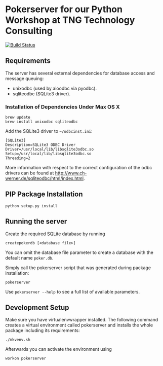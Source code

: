 # Pokerserver for our Python Workshop at TNG Technology Consulting

[![Build Status](https://travis-ci.org/MartinAltmayer/pokerserver.png)](https://travis-ci.org/MartinAltmayer/pokerserver)
## Requirements

The server has several external dependencies for database access and message queuing:

- unixodbc (used by aioodbc via pyodbc).
- sqliteodbc (SQLite3 driver).

### Installation of Dependencies Under Max OS X

    brew update
    brew install unixodbc sqliteodbc

Add the SQLite3 driver to `~/odbcinst.ini`:

    [SQLite3]
    Description=SQLite3 ODBC Driver
    Driver=/usr/local/lib/libsqlite3odbc.so
    Setup=/usr/local/lib/libsqlite3odbc.so
    Threading=2
    
More information with respect to the correct configuration of the odbc drivers can be found at 
<http://www.ch-werner.de/sqliteodbc/html/index.html>.

## PIP Package Installation

    python setup.py install
    
## Running the server

Create the required SQLite database by running
    
    createpokerdb [<database file>]
    
You can omit the database file parameter to create a database with the default name `poker.db`.

Simply call the pokerserver script that was generated during package installation:
    
    pokerserver
    
Use `pokerserver --help` to see a full list of available parameters.
    
## Development Setup

Make sure you have virtualenvwrapper installed. The following command creates a virtual environment called pokerserver 
and installs the whole package including its requirements:

    ./mkvenv.sh
    
Afterwards you can activate the environment using

    workon pokerserver
    
